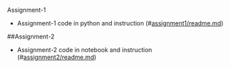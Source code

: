 Assignment-1


- Assignment-1 code in python and instruction (#[assignment1/readme.md](https://github.com/Hemangichhaya/Userready_assignments/tree/main/assignment1))

  
##Assignment-2


- Assignment-2 code in notebook and instruction (#[assignment2/readme.md](https://github.com/Hemangichhaya/Userready_assignments/tree/main/assignment2))
